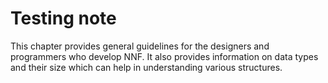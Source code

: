 # Testing note

This chapter provides general guidelines for the designers and programmers who develop NNF. It also provides information on data types and their size which can help in understanding various structures.

